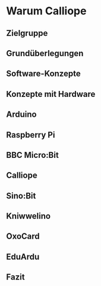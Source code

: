 # Warum Calliope

## Zielgruppe


## Grundüberlegungen


## Software-Konzepte


## Konzepte mit Hardware



## Arduino


## Raspberry Pi



## BBC Micro:Bit


## Calliope


## Sino:Bit


## Kniwwelino


## OxoCard


## EduArdu


## Fazit


